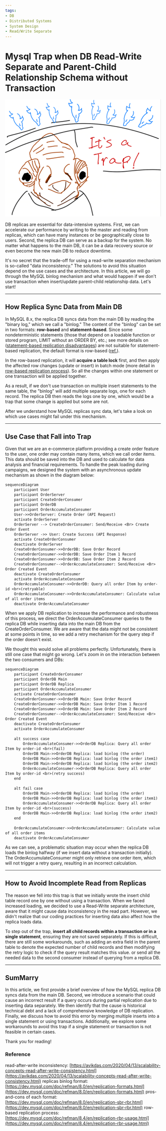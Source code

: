 ```yaml
---
tags:
- DB
- Distributed Systems
- System Design
- Read/Write Separate
---
```


# Mysql Trap when DB Read-Write Separate and Parent-Child Relationship Schema without Transaction

![Db_Replica_Trap_Cover.png](assets%2FDb_Replica_Trap_Cover.png)

DB replicas are essential for data-intensive systems. First, we can accelerate our performance by writing to the master and reading from replicas, which can have many instances or be geographically close to users. Second, the replica DB can serve as a backup for the system. No matter what happens to the main DB, it can be a data recovery source or even become the new main DB to reduce downtime.

It's no secret that the trade-off for using a read-write separation mechanism is so-called "data inconsistency." The solutions to avoid this situation depend on the use cases and the architecture. In this article, we will go through the MySQL binlog mechanism and what would happen if we don't use transaction when insert/update parent-child relationship data. Let's start!

---

## How Replica Sync Data from Main DB

In MySQL 8.x, the replica DB syncs data from the main DB by reading the "binary log," which we call a "binlog." The content of the "binlog" can be set in two formats: **row-based** and **statement-based**. Since some nondeterministic statements (those that depend on a loadable function or stored program, LIMIT without an ORDER BY, etc.; see more details on ([statement-based replication disadvantages](https://dev.mysql.com/doc/refman/8.0/en/replication-sbr-rbr.html#replication-sbr-rbr-sbr-disadvantages)) are not suitable for statement-based replication, the default format is row-based ([ref.](https://dev.mysql.com/doc/refman/8.0/en/binary-log-setting.html)).

In the row-based replication, it will **acquire a table lock** first, and then apply the affected row changes (update or insert) in batch mode (more detail in [row-based replication process](https://dev.mysql.com/doc/refman/8.4/en/replication-rbr-usage.html)). So all the changes within one statement or one transaction will be applied together. 

As a result, if we don't use transaction on multiple insert statements to the same table, the "binlog" will add multiple separate logs, one for each record. The replica DB then reads the logs one by one, which would be a trap that some change is applied but some are not. 

After we understand how MySQL replicas sync data, let's take a look on which use cases might fail under this mechanism.

---

## Use Case that Fall into Trap

Given that we are an e-commerce platform providing a create order feature to the user, one order may contain many items, which we call order items. This data should be saved into the DB and used to calculate for data analysis and financial requirements. To handle the peak loading during campaigns, we designed the system with an asynchronous update mechanism as shown in the diagram below:  

```mermaid
sequenceDiagram
    participant User
    participant OrderServer
    participant CreateOrderConsumer
    participant OrderDB
    participant OrderAccumulateConsumer
    User->>OrderServer: Create Order (API Request)
    activate OrderServer
    OrderServer --> CreateOrderConsumer: Send/Receive <Br> Create Order Event
    OrderServer ->> User: Create Success (API Response)
    activate CreateOrderConsumer
    deactivate OrderServer
    CreateOrderConsumer->>OrderDB: Save Order Record
    CreateOrderConsumer->>OrderDB: Save Order Item 1 Record
    CreateOrderConsumer->>OrderDB: Save Order Item 2 Record
    CreateOrderConsumer-->OrderAccumulateConsumer: Send/Receive <Br> Order Created Event
    deactivate CreateOrderConsumer
    activate OrderAccumulateConsumer
    OrderAccumulateConsumer->>OrderDB: Query all order Item by order-id <br>(retryable)
    OrderAccumulateConsumer->>OrderAccumulateConsumer: Calculate value of all order items
    deactivate OrderAccumulateConsumer
```

When we apply DB replication to increase the performance and robustness of this process, we direct the OrderAccumulateConsumer queries to the replica DB while inserting data into the main DB from the CreateOrderConsumer. We are aware that the data might not be consistent at some points in time, so we add a retry mechanism for the query step if the order doesn't exist.

We thought this would solve all problems perfectly. Unfortunately, there is still one case that might go wrong. Let's zoom in on the interaction between the two consumers and DBs:

```mermaid
sequenceDiagram
    participant CreateOrderConsumer
    participant OrderDB Main
    participant OrderDB Replica
    participant OrderAccumulateConsumer
    activate CreateOrderConsumer
    CreateOrderConsumer->>OrderDB Main: Save Order Record
    CreateOrderConsumer->>OrderDB Main: Save Order Item 1 Record
    CreateOrderConsumer->>OrderDB Main: Save Order Item 2 Record
    CreateOrderConsumer-->OrderAccumulateConsumer: Send/Receive <Br> Order Created Event
    deactivate CreateOrderConsumer
    activate OrderAccumulateConsumer
    
    alt success case
        OrderAccumulateConsumer->>OrderDB Replica: Query all order Item by order-id <br>(fail)
        OrderDB Main->>OrderDB Replica: load binlog (the order)
        OrderDB Main->>OrderDB Replica: load binlog (the order item1)
        OrderDB Main->>OrderDB Replica: load binlog (the order item2)
        OrderAccumulateConsumer->>OrderDB Replica: Query all order Item by order-id <br>(retry success)
    end

    alt fail case
        OrderDB Main->>OrderDB Replica: load binlog (the order)
        OrderDB Main->>OrderDB Replica: load binlog (the order item1)
        OrderAccumulateConsumer->>OrderDB Replica: Query all order Item by order-id <br>(success)
        OrderDB Main->>OrderDB Replica: load binlog (the order item2)
    end
    
    OrderAccumulateConsumer->>OrderAccumulateConsumer: Calculate value of all order items
    deactivate OrderAccumulateConsumer
```

As we can see, a problematic situation may occur when the replica DB loads the binlog halfway (if we insert data without a transaction initially). The OrderAccumulateConsumer might only retrieve one order item, which will not trigger a retry query, resulting in an incorrect calculation.

---

## How to Avoid Incomplete Read from Replicas

The reason we fell into this trap is that we initially wrote the insert child table record one by one without using a transaction. When we faced increased loading, we decided to use a Read-Write separate architecture, aware that it might cause data inconsistency in the read part. However, we didn't realize that our coding practices for inserting data also affect how the replica loads data.

To step out of the trap, **insert all child records within a transaction or in a single statement**, ensuring they are not saved separately. If this is difficult, there are still some workarounds, such as adding an extra field in the parent table to denote the expected number of child records and then modifying the retry logic to check if the query result matches this value. or send all the needed data to the second consumer instead of querying from a replica DB.

---

## SumMarry

In this article, we first provide a brief overview of how the MySQL replica DB syncs data from the main DB. Second, we introduce a scenario that could cause an incorrect result if a query occurs during partial replication due to inserting data separately. We then identify that the cause is historical technical debt and a lack of comprehensive knowledge of DB replication. Finally, we discuss how to avoid this error by merging multiple inserts into a single statement or using transactions. Additionally, we explore some workarounds to avoid this trap if a single statement or transaction is not feasible in certain cases.

Thank you for reading!

### Reference
read-after-write inconsistency: [https://avikdas.com/2020/04/13/scalability-concepts-read-after-write-consistency.html](https://avikdas.com/2020/04/13/scalability-concepts-read-after-write-consistency.html)
replicas binlog format: [https://dev.mysql.com/doc/refman/8.0/en/replication-formats.html](https://dev.mysql.com/doc/refman/8.0/en/replication-formats.html)
pros-and-cons of each format: [https://dev.mysql.com/doc/refman/8.0/en/replication-sbr-rbr.html](https://dev.mysql.com/doc/refman/8.0/en/replication-sbr-rbr.html)
row-based replication process: [https://dev.mysql.com/doc/refman/8.4/en/replication-rbr-usage.html](https://dev.mysql.com/doc/refman/8.4/en/replication-rbr-usage.html)
